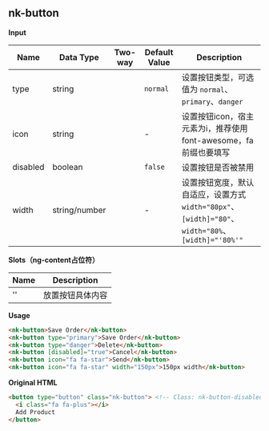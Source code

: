 ## nk-button

**Input**

| Name| Data Type | Two-way | Default Value | Description |
| --- | --- | --- | --- | --- |
| type | string | | `normal` | 设置按钮类型，可选值为 `normal`、`primary`、`danger` |
| icon | string | | - | 设置按钮icon，宿主元素为i，推荐使用font-awesome，fa前缀也要填写 |
| disabled | boolean | | `false` | 设置按钮是否被禁用 |
| width | string/number | | - | 设置按钮宽度，默认自适应，设置方式 `width="80px"`、`[width]="80"`、`width="80%`、`[width]="'80%'"` |
 
**Slots（ng-content占位符）**

| Name | Description |
| --- | --- |
| '' | 放置按钮具体内容 |

**Usage**

```html
<nk-button>Save Order</nk-button>
<nk-button type="primary">Save Order</nk-button>
<nk-button type="danger">Delete</nk-button>
<nk-button [disabled]="true">Cancel</nk-button>
<nk-button icon="fa fa-star">Send</nk-button>
<nk-button icon="fa fa-star" width="150px">150px width</nk-button>
```

**Original HTML**
```html
<button type="button" class="nk-button"> <!-- Class: nk-button-disabled | nk-button-primary | nk-button-danger -->
  <i class="fa fa-plus"></i>
  Add Product
</button>
```
